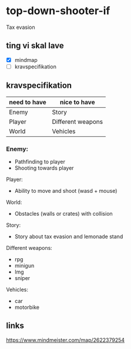# top-down-shooter-if
Tax evasion

## ting vi skal lave
- [x] mindmap
- [ ] kravspecifikation

## kravspecifikation

| need to have  | nice to have |
| ------------- | ------------- |
|Enemy          | Story  |
|Player         | Different weapons |
|World         | Vehicles |

### Enemy:
- Pathfinding to player
- Shooting towards player

Player:
- Ability to move and shoot (wasd + mouse)

World:
- Obstacles (walls or crates) with collision

Story:
- Story about tax evasion and lemonade stand

Different weapons:
- rpg
- minigun
- lmg
- sniper

Vehicles:
- car
- motorbike

## links
https://www.mindmeister.com/map/2622379254

